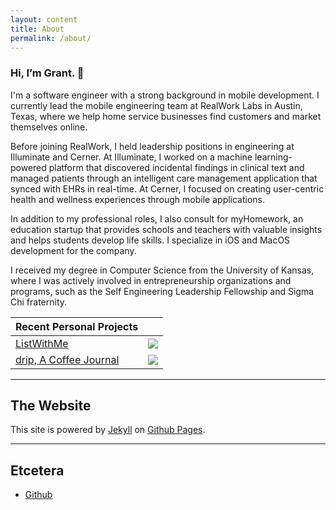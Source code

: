 ```yaml
---
layout: content
title: About
permalink: /about/
---
```


### Hi, I’m Grant. 👋

I'm a software engineer with a strong background in mobile development. I currently lead the mobile engineering team at RealWork Labs in Austin, Texas, where we help home service businesses find customers and market themselves online.

Before joining RealWork, I held leadership positions in engineering at Illuminate and Cerner. At Illuminate, I worked on a machine learning-powered platform that discovered incidental findings in clinical text and managed patients through an intelligent care management application that synced with EHRs in real-time. At Cerner, I focused on creating user-centric health and wellness experiences through mobile applications.

In addition to my professional roles, I also consult for myHomework, an education startup that provides schools and teachers with valuable insights and helps students develop life skills. I specialize in iOS and MacOS development for the company.

I received my degree in Computer Science from the University of Kansas, where I was actively involved in entrepreneurship organizations and programs, such as the Self Engineering Leadership Fellowship and Sigma Chi fraternity.

| Recent Personal Projects                                                                        |                                                                                                                                                                                                             |
| ----------------------------------------------------------------------------------------------- | ----------------------------------------------------------------------------------------------------------------------------------------------------------------------------------------------------------- |
| [ListWithMe](https://apps.apple.com/us/app/listwithme/id1224284271?mt=8)                        | ![](https://is1-ssl.mzstatic.com/image/thumb/Purple118/v4/42/21/df/4221df98-c535-03fd-8411-a8db84983662/mzl.zxehnwbz.png/50x50bb.jpg)                                                                       |
| [drip, A Coffee Journal](https://apps.apple.com/us/app/drip-a-coffee-journal/id1411538274?mt=8) | ![](https://is3-ssl.mzstatic.com/image/thumb/Purple113/v4/d9/04/2a/d9042a46-6216-1675-ae2f-bdeaae3e3a19/AppIcon-0-0-1x_U007emarketing-0-0-0-7-0-0-sRGB-0-0-0-GLES2_U002c0-512MB-85-220-0-0.png/50x50bb.jpg) |

---

## The Website

This site is powered by [Jekyll](https://jekyllrb.com) on [Github Pages](https://pages.github.com).

---

## Etcetera

- [Github](https://www.github.com/glisom)
